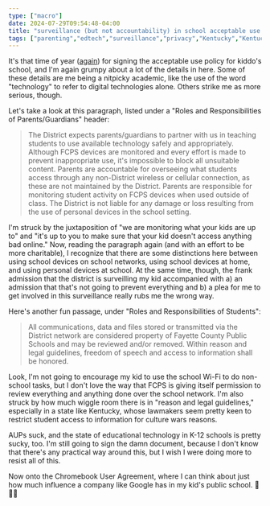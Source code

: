 ```yaml
---
type: ["macro"]
date: 2024-07-29T09:54:48-04:00
title: "surveillance (but not accountability) in school acceptable use policies"
tags: ["parenting","edtech","surveillance","privacy","Kentucky","Kentucky General Assembly","Chromebooks","Google"]
---
```


It's that time of year ([again](https://spencergreenhalgh.com/myself/school-acceptable-use-policies/)) for signing the acceptable use policy for kiddo's school, and I'm again grumpy about a lot of the details in here. Some of these details are me being a nitpicky academic, like the use of the word "technology" to refer to digital technologies alone. Others strike me as more serious, though.

Let's take a look at this paragraph, listed under a "Roles and Responsibilities of Parents/Guardians" header: 

> The District expects parents/guardians to partner with us in teaching students to use available technology safely and appropriately. Although FCPS devices are monitored and every effort is made to prevent inappropriate use, it's impossible to block all unsuitable content. Parents are accountable for overseeing what students access through any non-District wireless or cellular connection, as these are not maintained by the District. Parents are responsible for monitoring student activity on FCPS devices when used outside of class. The District is not liable for any damage or loss resulting from the use of personal devices in the school setting.

I'm struck by the juxtaposition of "we are monitoring what your kids are up to" and "it's up to you to make sure that your kid doesn't access anything bad online." Now, reading the paragraph again (and with an effort to be more charitable), I recognize that there are some distinctions here between using school devices on school networks, using school devices at home, and using personal devices at school. At the same time, though, the frank admission that the district is surveilling my kid accompanied with a) an admission that that's not going to prevent everything and b) a plea for me to get involved in this surveillance really rubs me the wrong way. 

Here's another fun passage, under "Roles and Responsibilities of Students":

> All communications, data and files stored or transmitted via the District network are considered property of Fayette County Public Schools and may be reviewed and/or removed. Within reason and legal guidelines, freedom of speech and access to information shall be honored.

Look, I'm not going to encourage my kid to use the school Wi-Fi to do non-school tasks, but I don't love the way that FCPS is giving itself permission to review everything and anything done over the school network. I'm also struck by how much wiggle room there is in "reason and legal guidelines," especially in a state like Kentucky, whose lawmakers seem pretty keen to restrict student access to information for culture wars reasons.

AUPs suck, and the state of educational technology in K-12 schools is pretty sucky, too. I'm still going to sign the damn document, because I don't know that there's any practical way around this, but I wish I were doing more to resist all of this.

Now onto the Chromebook User Agreement, where I can think about just how much influence a company like Google has in my kid's public school. 🎉🎉🎉
